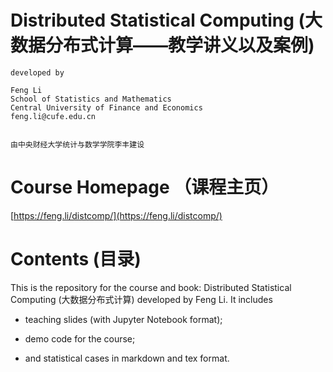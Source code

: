 Distributed Statistical Computing (大数据分布式计算——教学讲义以及案例)
======================================================================

    developed by

    Feng Li
    School of Statistics and Mathematics
    Central University of Finance and Economics
    feng.li@cufe.edu.cn


    由中央财经大学统计与数学学院李丰建设

Course Homepage （课程主页）
===========================

   [https://feng.li/distcomp/](https://feng.li/distcomp/)

Contents (目录)
========

This is the repository for the course and book: Distributed Statistical Computing (大数据分布式计算) developed by Feng Li. It includes

- teaching slides (with Jupyter Notebook format);

- demo code for the course;

- and statistical cases in markdown and tex format.
